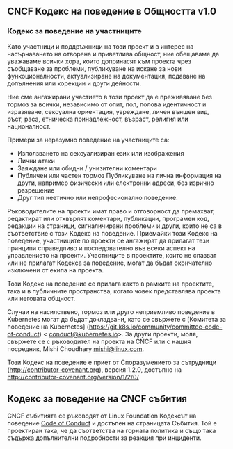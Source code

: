 CNCF Кодекс на поведение в Общността v1.0
---------------------------------------

### Кодекс за поведение на участниците

Като участници и поддръжници на този проект и в интерес на насърчаването на отворена и приветлива общност, ние обещаваме да уважаваме всички хора, които допринасят към проекта чрез съобщаване за проблеми, публикуване на искане за нови функоционалности, актуализиране на документация, подаване на допълнения или корекции и други дейности.

Ние сме ангажирани участието в този проект да е преживяване без тормоз за всички, независимо от опит, пол, полова идентичност и изразяване, сексуална ориентация, увреждане, личен външен вид, ръст, раса, етническа принадлежност, възраст, религия или националност.

Примери за неразумно поведение на участниците са:

- Използването на сексуализиран език или изображения
- Лични атаки
- Заяждане или обидни / унизителни коментари
- Публичен или частен тормоз
Публикуване на лична информация на други, например физически или електронни адреси, без изрично разрешение
- Друг тип неетично или непрофесионално поведение.

Ръководителите на проекти имат право и отговорност да премахват, редактират или отхвърлят коментари, публикации, програмен код, редакции на страници, сигналичирани проблеми и други, които не са в съответствие с този Кодекс на поведение. Приемайки този Кодекс на поведение, участниците по проекти се ангажират да прилагат тези принципи справедливо и последователно във всеки аспект на управлението на проекти. Участниците в проектите, които не спазват или не прилагат Кодекса за поведение, могат да бъдат окончателно изключени от екипа на проекта.

Този Кодекс на поведение се прилага както в рамките на проектите, така и в публичните пространства, когато човек представлява проекта или неговата общност.

Случаи на насилствено, тормоз или друго неприемливо поведение в Kubernetes могат да бъдат докладвани, като се свържете с [Комитета за поведение на Kubernetes] (https://git.k8s.io/community/committee-code-of-conduct) < conduct@kubernetes.io>. За други проекти, моля, свържете се с ръководител на проекта на CNCF или с нашия посредник, Mishi Choudhary <mishi@linux.com>.

Този Кодекс на поведение е приет от Споразумението за сътрудници (http://contributor-covenant.org), версия 1.2.0, достъпно на http://contributor-covenant.org/version/1/2/0/

## Кодекс за поведение на CNCF събития

CNCF събитията се ръководят от Linux Foundation Кодексът на поведение [Code of Conduct](https://events.linuxfoundation.org/code-of-conduct/) и достъпен на страницата Събития. Той е проектиран така, че да съответства на горната политика и също така съдържа допълнителни подробности за реакция при инциденти.